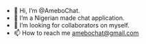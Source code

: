 - 👋 Hi, I’m @AmeboChat.
- 👀 I’m a Nigerian made chat  application.
- 💞️ I’m looking for collaborators on myself.
- 📫 How to reach me amebochat@gmail.com


